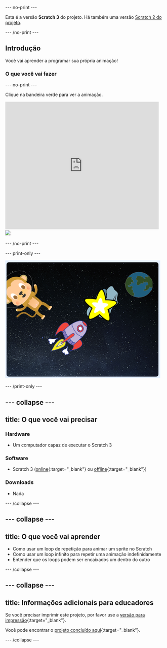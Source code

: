 \--- no-print \---

Esta é a versão **Scratch 3** do projeto. Há também uma versão [Scratch 2 do projeto](https://projects.raspberrypi.org/en/projects/lost-in-space-scratch2).

\--- /no-print \---

## Introdução

Você vai aprender a programar sua própria animação!

### O que você vai fazer

\--- no-print \---

Clique na bandeira verde para ver a animação.

<div class="scratch-preview">
  <iframe allowtransparency="true" width="485" height="402" src="https://scratch.mit.edu/projects/embed/276873231/?autostart=false" frameborder="0" scrolling="no"></iframe>
  <img src="images/space-final.png">
</div>

\--- /no-print \---

\--- print-only \---

![Projeto concluído](images/showcase_static.png)

\--- /print-only \---

## \--- collapse \---

## title: O que você vai precisar

### Hardware

- Um computador capaz de executar o Scratch 3

### Software

- Scratch 3 ([online](http://rpf.io/scratchon){:target="_blank"} ou [offline](http://rpf.io/scratchoff){:target="_blank"})

### Downloads

- Nada

\--- /collapse \---

## \--- collapse \---

## title: O que você vai aprender

- Como usar um loop de repetição para animar um sprite no Scratch
- Como usar um loop infinito para repetir uma animação indefinidamente
- Entender que os loops podem ser encaixados um dentro do outro

\--- /collapse \---

## \--- collapse \---

## title: Informações adicionais para educadores

Se você precisar imprimir este projeto, por favor use a [versão para impressão](https://projects.raspberrypi.org/en/projects/lost-in-space/print){:target="_blank"}.

Você pode encontrar o [projeto concluído aqui](http://rpf.io/p/en/lost-in-space-get){:target="_blank"}.

\--- /collapse \---